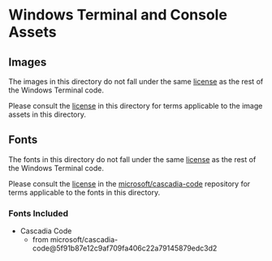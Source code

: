 # Windows Terminal and Console Assets

## Images

The images in this directory do not fall under the same [license](https://raw.githubusercontent.com/microsoft/terminal/master/LICENSE) as the rest
of the Windows Terminal code.

Please consult the [license](./LICENSE) in this directory for terms applicable to the image assets in this directory.

## Fonts

The fonts in this directory do not fall under the same [license](https://raw.githubusercontent.com/microsoft/terminal/master/LICENSE) as the rest
of the Windows Terminal code.

Please consult the [license](https://raw.githubusercontent.com/microsoft/cascadia-code/master/LICENSE) in the
[microsoft/cascadia-code](https://github.com/microsoft/cascadia-code) repository for terms applicable to the fonts in this directory.

### Fonts Included

* Cascadia Code
   * from microsoft/cascadia-code@5f91b87e12c9af709fa406c22a79145879edc3d2
